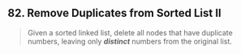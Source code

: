 ## 82. Remove Duplicates from Sorted List II

>  Given a sorted linked list, delete all nodes that have duplicate numbers, leaving only ***distinct*** numbers from the original list.
